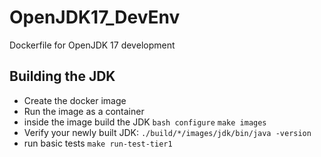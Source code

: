 # OpenJDK17_DevEnv
Dockerfile for OpenJDK 17 development

## Building the JDK
* Create the docker image
* Run the image as a container 
* inside the image build the JDK
``` bash configure ```
``` make images ```
* Verify your newly built JDK:
``` ./build/*/images/jdk/bin/java -version ```
* run basic tests
``` make run-test-tier1 ```

